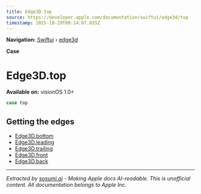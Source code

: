 ```yaml
---
title: Edge3D.top
source: https://developer.apple.com/documentation/swiftui/edge3d/top
timestamp: 2025-10-29T00:14:07.855Z
---
```


**Navigation:** [Swiftui](/documentation/swiftui) › [edge3d](/documentation/swiftui/edge3d)

**Case**

# Edge3D.top

**Available on:** visionOS 1.0+

```swift
case top
```

## Getting the edges

- [Edge3D.bottom](/documentation/swiftui/edge3d/bottom)
- [Edge3D.leading](/documentation/swiftui/edge3d/leading)
- [Edge3D.trailing](/documentation/swiftui/edge3d/trailing)
- [Edge3D.front](/documentation/swiftui/edge3d/front)
- [Edge3D.back](/documentation/swiftui/edge3d/back)

---

*Extracted by [sosumi.ai](https://sosumi.ai) - Making Apple docs AI-readable.*
*This is unofficial content. All documentation belongs to Apple Inc.*
